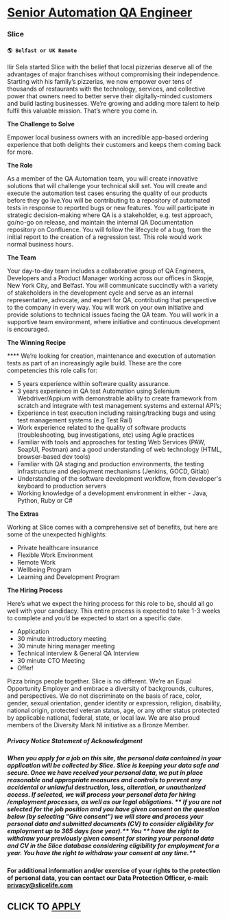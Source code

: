 # [Senior Automation QA Engineer](https://www.remotewlb.com/apply/senior-automation-qa-engineer-96772)  
### Slice  
#### `🌎 Belfast or UK Remote`  

Ilir Sela started Slice with the belief that local pizzerias deserve all of the advantages of major franchises without compromising their independence. Starting with his family’s pizzerias, we now empower over tens of thousands of restaurants with the technology, services, and collective power that owners need to better serve their digitally-minded customers and build lasting businesses. We’re growing and adding more talent to help fulfil this valuable mission. That’s where you come in.

**The Challenge to Solve**

Empower local business owners with an incredible app-based ordering experience that both delights their customers and keeps them coming back for more.

**The Role**

As a member of the QA Automation team, you will create innovative solutions that will challenge your technical skill set. You will create and execute the automation test cases ensuring the quality of our products before they go live.You will be contributing to a repository of automated tests in response to reported bugs or new features. You will participate in strategic decision-making where QA is a stakeholder, e.g. test approach, go/no-go on release, and maintain the internal QA Documentation repository on Confluence. You will follow the lifecycle of a bug, from the initial report to the creation of a regression test. This role would work normal business hours.

**The Team**

Your day-to-day team includes a collaborative group of QA Engineers, Developers and a Product Manager working across our offices in Skopje, New York City, and Belfast. You will communicate succinctly with a variety of stakeholders in the development cycle and serve as an internal representative, advocate, and expert for QA, contributing that perspective to the company in every way. You will work on your own initiative and provide solutions to technical issues facing the QA team. You will work in a supportive team environment, where initiative and continuous development is encouraged.

**The Winning Recipe**

**** We’re looking for creation, maintenance and execution of automation tests as part of an increasingly agile build. These are the core competencies this role calls for:

  * 5 years experience within software quality assurance.
  * 3 years experience in QA test Automation using Selenium Webdriver/Appium with demonstrable ability to create framework from scratch and integrate with test management systems and external API’s;
  * Experience in test execution including raising/tracking bugs and using test management systems (e.g Test Rail)
  * Work experience related to the quality of software products (troubleshooting, bug investigations, etc) using Agile practices
  * Familiar with tools and approaches for testing Web Services (PAW, SoapUI, Postman) and a good understanding of web technology (HTML, browser-based dev tools)
  * Familiar with QA staging and production environments, the testing infrastructure and deployment mechanisms (Jenkins, GOCD, Gitlab)
  * Understanding of the software development workflow, from developer's keyboard to production servers
  * Working knowledge of a development environment in either - Java, Python, Ruby or C#

**The Extras**

Working at Slice comes with a comprehensive set of benefits, but here are some of the unexpected highlights:

  * Private healthcare insurance
  * Flexible Work Environment
  * Remote Work
  * Wellbeing Program
  * Learning and Development Program

**The Hiring Process**

Here’s what we expect the hiring process for this role to be, should all go well with your candidacy. This entire process is expected to take 1-3 weeks to complete and you’d be expected to start on a specific date.

  * Application
  * 30 minute introductory meeting
  * 30 minute hiring manager meeting
  * Technical interview & General QA Interview
  * 30 minute CTO Meeting
  * Offer!

Pizza brings people together. Slice is no different. We’re an Equal Opportunity Employer and embrace a diversity of backgrounds, cultures, and perspectives. We do not discriminate on the basis of race, color, gender, sexual orientation, gender identity or expression, religion, disability, national origin, protected veteran status, age, or any other status protected by applicable national, federal, state, or local law. We are also proud members of the Diversity Mark NI initiative as a Bronze Member.

##### **Privacy Notice Statement of Acknowledgment**

##### **_When you apply for a job on this site, the personal data contained in your application will be collected by Slice. Slice is keeping your data safe and secure. Once we have received your personal data, we put in place reasonable and appropriate measures and controls to prevent any accidental or unlawful destruction, loss, alteration, or unauthorized access. If selected, we will process your personal data for hiring /employment processes, as well as our legal obligations._** ** _If you are not selected for the job position and you have given consent on the question below (by selecting "Give consent") we will store and process your personal data and submitted documents (CV) to consider eligibility for employment up to 365 days (one year)._** **You** ** _have the right to withdraw your previously given consent for storing your personal data and CV in the Slice database considering eligibility for employment for a year. You have the right to withdraw your consent at any time._**
**For additional information and/or exercise of your rights to the protection of personal data, you can contact our Data Protection Officer, e-mail: privacy@slicelife.com**

  
## CLICK TO [APPLY](https://www.remotewlb.com/apply/senior-automation-qa-engineer-96772)

